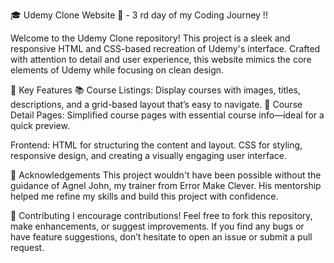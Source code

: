 🎓 Udemy Clone Website 🚀 - 3 rd day of my Coding Journey !!


Welcome to the Udemy Clone repository! This project is a sleek and responsive HTML and CSS-based recreation of Udemy's interface. Crafted with attention to detail and user experience, this website mimics the core elements of Udemy while focusing on clean design.

🌟 Key Features
📚 Course Listings: Display courses with images, titles, descriptions, and a grid-based layout that’s easy to navigate.
📖 Course Detail Pages: Simplified course pages with essential course info—ideal for a quick preview.



Frontend:
HTML for structuring the content and layout.
CSS for styling, responsive design, and creating a visually engaging user interface.

🙏 Acknowledgements
This project wouldn't have been possible without the guidance of Agnel John, my trainer from Error Make Clever. His mentorship helped me refine my skills and build this project with confidence.

🤝 Contributing
I encourage contributions! Feel free to fork this repository, make enhancements, or suggest improvements. If you find any bugs or have feature suggestions, don’t hesitate to open an issue or submit a pull request.

